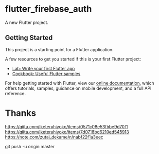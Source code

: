 # flutter_firebase_auth

A new Flutter project.

## Getting Started

This project is a starting point for a Flutter application.

A few resources to get you started if this is your first Flutter project:

- [Lab: Write your first Flutter app](https://flutter.dev/docs/get-started/codelab)
- [Cookbook: Useful Flutter samples](https://flutter.dev/docs/cookbook)

For help getting started with Flutter, view our
[online documentation](https://flutter.dev/docs), which offers tutorials,
samples, guidance on mobile development, and a full API reference.

# Thanks  
https://qiita.com/iketeruhiyoko/items/0571c08e53fbbe9d70f1  
https://qiita.com/iketeruhiyoko/items/7d0718bc6210ed545913  
https://note.com/zutai_dekame/n/nabf22f1a3eec  


git push -u origin master  